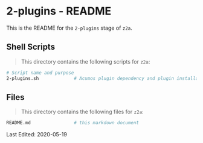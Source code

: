# 2-plugins - README

This is the README for the `2-plugins` stage of `z2a`.

## Shell Scripts

>This directory contains the following scripts for `z2a`:

```sh
# Script name and purpose
2-plugins.sh             # Acumos plugin dependency and plugin installation
```

## Files

>This directory contains the following files for `z2a`:

```sh
README.md                # this markdown document
```

Last Edited: 2020-05-19
